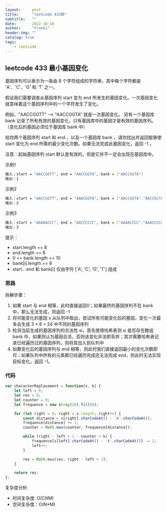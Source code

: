 ```yaml
---
layout:     post
title:      "leetcode 433题"
subtitle:   ""
date:       2022-10-16
author:     "franki"
header-img: ""
catalog: true
tags:
    - leetcode
---
```


## leetcode 433 最小基因变化

基因序列可以表示为一条由 8 个字符组成的字符串，其中每个字符都是 'A'、'C'、'G' 和 'T' 之一。

假设我们需要调查从基因序列 start 变为 end 所发生的基因变化。一次基因变化就意味着这个基因序列中的一个字符发生了变化。

例如，"AACCGGTT" --> "AACCGGTA" 就是一次基因变化。
另有一个基因库 bank 记录了所有有效的基因变化，只有基因库中的基因才是有效的基因序列。（变化后的基因必须位于基因库 bank 中）

给你两个基因序列 start 和 end ，以及一个基因库 bank ，请你找出并返回能够使 start 变化为 end 所需的最少变化次数。如果无法完成此基因变化，返回 -1 。

注意：起始基因序列 start 默认是有效的，但是它并不一定会出现在基因库中。

示例1

```bash
输入：start = "AACCGGTT", end = "AACCGGTA", bank = ["AACCGGTA"]
输出：1
```

示例2

```bash
输入：start = "AACCGGTT", end = "AAACGGTA", bank = ["AACCGGTA","AACCGCTA","AAACGGTA"]
输出：2
```

示例3

```bash
输入：start = "AAAAACCC", end = "AACCCCCC", bank = ["AAAACCCC","AAACCCCC","AACCCCCC"]
输出：3
```

提示：

- start.length == 8
- end.length == 8
- 0 <= bank.length <= 10
- bank[i].length == 8
- start、end 和 bank[i] 仅由字符 ['A', 'C', 'G', 'T'] 组成

### 思路

拆解步骤：

   1. 如果 start 与 end 相等，此时直接返回0；如果最终的基因序列不在 bank 中，那么无法生成，则返回 -1
   2. 将可能变化的基因 s 从队列中取出，尝试所有可能变化后的基因，变化一次最多会生成 3 * 8 = 24 中不同的基因序列
   3. 检测当前生成的基因序列的合法性 si，首先使用哈希表测 si 是否存在数组 bank 中，如果则认为基因合法，否则该变化非法即丢弃；其次需要哈希表记录已经遍历过的基因序列，则将其加入到队列中
   4. 如果变化后的基因序列与 end 相等，则此时我们直接返回最小的变化次数即可；如果队列中所有的元素都已经遍历完成还无法完成 end，则此时无法实现目标变化，返回 -1。

### 代码

```js
var characterReplacement = function(s, k) {
    let left = 0;
    let res = 0;
    let counter = 0;
    let frequence = new Array(26).fill(0);

    for (let right = 0; right < s.length; right++) {
        const distance = s[right].charCodeAt() - 'A'.charCodeAt();
        frequence[distance] += 1;
        counter = Math.max(counter, frequence[distance]);

        while (right - left + 1 - counter > k) {
            frequence[s[left].charCodeAt() - 'A'.charCodeAt()] -= 1;
            left++;
        }

        res = Math.max(res, right - left + 1);
    }

    return res;
};
```

复杂度分析:

- 时间复杂度: O(C*N*M)
- 空间复杂度：O(N*M)
